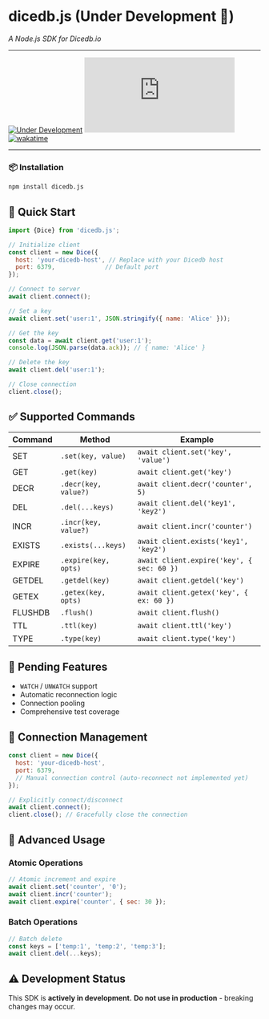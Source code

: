 # dicedb.js (Under Development 🚧)  
*A Node.js SDK for Dicedb.io*

---

[![Under Development](https://img.shields.io/badge/status-beta-orange)](https://github.com/yourusername/dicedb.js)
[![npm version](https://img.shields.io/npm/v/dicedb.js)](https://www.npmjs.com/package/dicedb.js)
[![wakatime](https://wakatime.com/badge/user/fa03c794-b19f-4f4d-b502-abbb422b18c4/project/ca210174-5a87-4e84-b816-5e82cd5be0d2.svg)](https://wakatime.com/badge/user/fa03c794-b19f-4f4d-b502-abbb422b18c4/project/ca210174-5a87-4e84-b816-5e82cd5be0d2)

---

### 📦 Installation
```bash
npm install dicedb.js
```

## 🚀 Quick Start

```js
import {Dice} from 'dicedb.js';

// Initialize client
const client = new Dice({
  host: 'your-dicedb-host', // Replace with your Dicedb host
  port: 6379,              // Default port
});

// Connect to server
await client.connect();

// Set a key
await client.set('user:1', JSON.stringify({ name: 'Alice' }));

// Get the key
const data = await client.get('user:1');
console.log(JSON.parse(data.ack)); // { name: 'Alice' }

// Delete the key
await client.del('user:1');

// Close connection
client.close();
```

## ✅ Supported Commands

| Command  | Method                  | Example                              |
|----------|-------------------------|--------------------------------------|
| SET      | `.set(key, value)`      | `await client.set('key', 'value')`   |
| GET      | `.get(key)`             | `await client.get('key')`            |
| DECR     | `.decr(key, value?)`    | `await client.decr('counter', 5)`    |
| DEL      | `.del(...keys)`         | `await client.del('key1', 'key2')`   |
| INCR     | `.incr(key, value?)`    | `await client.incr('counter')`       |
| EXISTS   | `.exists(...keys)`      | `await client.exists('key1', 'key2')`|
| EXPIRE   | `.expire(key, opts)`    | `await client.expire('key', { sec: 60 })` |
| GETDEL   | `.getdel(key)`          | `await client.getdel('key')`         |
| GETEX    | `.getex(key, opts)`     | `await client.getex('key', { ex: 60 })` |
| FLUSHDB  | `.flush()`              | `await client.flush()`               |
| TTL      | `.ttl(key)`             | `await client.ttl('key')`            |
| TYPE     | `.type(key)`            | `await client.type('key')`           |

## 🚧 Pending Features

- `WATCH` / `UNWATCH` support
- Automatic reconnection logic
- Connection pooling
- Comprehensive test coverage

## 🔌 Connection Management

```js
const client = new Dice({
  host: 'your-dicedb-host',
  port: 6379,
  // Manual connection control (auto-reconnect not implemented yet)
});

// Explicitly connect/disconnect
await client.connect();
client.close(); // Gracefully close the connection
```

## 🔐 Advanced Usage

### Atomic Operations

```js
// Atomic increment and expire
await client.set('counter', '0');
await client.incr('counter');
await client.expire('counter', { sec: 30 });
```

### Batch Operations

```js
// Batch delete
const keys = ['temp:1', 'temp:2', 'temp:3'];
await client.del(...keys);
```

## ⚠️ Development Status
This SDK is **actively in development.**
**Do not use in production** - breaking changes may occur.